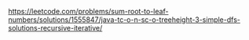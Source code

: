 https://leetcode.com/problems/sum-root-to-leaf-numbers/solutions/1555847/java-tc-o-n-sc-o-treeheight-3-simple-dfs-solutions-recursive-iterative/
